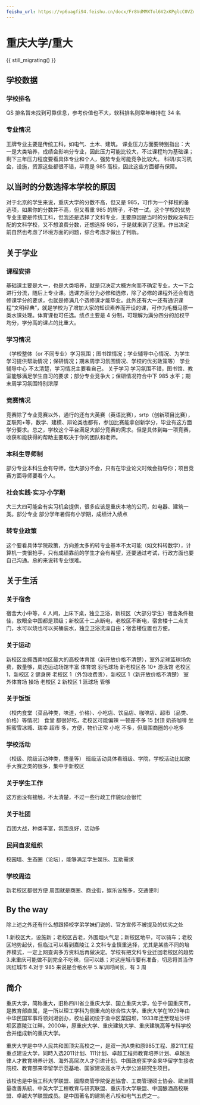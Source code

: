 ```yaml
---
feishu_url: https://vp6uagfi94.feishu.cn/docx/Fr8VdMMXTol6V2xKPglcC0VZnrR
---
```


# 重庆大学/重大

{{ still_migrating() }}

## 学校数据

### 学校排名

QS 排名暂未找到可靠信息，参考价值也不大，软科排名则常年维持在 34 名

### 专业情况

王牌专业主要是传统工科，如电气、土木、建筑。
课业压力方面要特别指出：大一是大类培养，成绩会影响分专业，因此压力可能比较大，不过课程均为基础课；剩下三年压力程度要看具体专业和个人，强势专业可能竞争比较大。
科研/实习机会，设施，资源这些都很不错，毕竟是 985 高校，因此这些方面都有保障。

## 以当时的分数选择本学校的原因

对于北京的学生来说，重庆大学的分数不高，但又是 985，可作为一个择校的备选项，如果你的分数并不高，但又看重 985 的牌子，不妨一试。这个学校的优势专业主要是传统工科，但我还是选择了文科专业，主要原因是当时的分数段没有匹配的文科学校，又不想浪费分数，还想选择 985，于是就来到了这里。作出决定前自然也考虑了环境方面的问题，综合考虑才做出了判断。

## 关于学业

### 课程安排

基础课主要是大一，也是大类培养，就是只决定大概方向而不确定专业，大一下会进行分流，随后上专业课。选课方面分为必修和选修，除了必修的课程外还会有选修课学分的要求，也就是修满几个选修课才能毕业。此外还有大一还有通识课程“文明经典”，就是学校为了增加大家的知识素养而开设的课，可作为毛概马原一类水课处理。体育课也可任选。绩点主要是 4 分制，可理解为满分四分的加权平均分，学分高的课占的比重大。

### 学习情况

（学校整体（or 不同专业）学习氛围；图书馆情况；学业辅导中心情况、为学生学习提供帮助情况；保研情况；期末周学习氛围情况、学校的优劣政策等）
学业辅导中心
不太清楚，学习情况主要看自己。
关于学习
学习氛围不错，图书馆、教室能够满足学生自习的要求；部分专业竞争大；保研情况符合中下 985 水平；期末周学习氛围特别浓厚

### 竞赛情况

竞赛除了专业竞赛以外，通行的还有大英赛（英语比赛），srtp（创新项目比赛），互联网+等，数学、建模、辩论类也都有，参加比赛能拿创新学分，毕业有这方面学分要求。总之，学校这个平台满足大部分竞赛的需求。但是具体到每一项竞赛，收获和能获得的帮助主要取决于你的团队和老师。

### 本科生导师制

部分专业本科生会有导师，但大部分不会，只有在毕业论文时候会指导你；项目竞赛方面导师要看个人。

### 社会实践·实习·小学期

大三大四可能会有实习机会提供，很多应该是重庆本地的公司，如电器、建筑一类。部分专业 部分学年暑假有小学期，成绩计入绩点

### 转专业政策

这个要看具体学院政策，方向差太多的转专业基本不太可能（如文科转数学），计算机一类很抢手，只有成绩靠前的学生才会有希望，还要通过考试，行政方面也要自己沟通。总的来说转专业很难。

## 关于生活

### 关于宿舍

宿舍大小中等，4 人间，上床下桌，独立卫浴，新校区（大部分学生）宿舍条件极佳，放眼全中国都是顶级；新校区十二点断电，老校区不断电，宿舍楼十二点关门，水可以烧也可以买桶装水，独立卫浴洗澡自由；宿舍楼位置也方便。

### 关于运动

新校区坐拥西南地区最大的高校体育馆（新开放价格不清楚），室外足球篮球场免费，数量够，周边运动场馆丰富
体育馆
羽毛球场 新老校区各 10+
游泳馆 老校区 1，新校区 2
健身房 老校区 1（外包收费贵），新校区 1（新开放价格不清楚）
室外体育场
操场 老校区 2 新校区 1
篮球场 管够

### 关于饭饭

（校内食堂（菜品种类，味道，价格）、小吃店、饮品店、咖啡店、超市（品类、价格）等情况）
食堂 都很好吃，老校区可能偏辣 一顿差不多 15 封顶
奶茶咖啡 坐拥蜜雪冰城、瑞幸
超市 多，方便，物价正常
小吃 不多，但周围商圈的小吃多

### 学校活动

（校级、院级活动种类，质量等）
班级活动具体看班级、学院，学校活动比如歌手大赛之类的很多，集中于新校区

### 关于学生工作

这方面没有接触，不太清楚，不过一些行政工作貌似会很忙

### 关于社团

百团大战，种类丰富，氛围良好，活动多

### 民间自发组织

校园墙、生态圈（论坛），能够满足学生娱乐、互助需求

### 学校周边

新老校区都很方便 周围就是商圈、商业街，娱乐设施多，交通便利

## By the way

除上述之外还有什么想跟择校学弟学妹们说的、官方宣传不被提及的优劣之处

1.新校区大，设施新；老校区古老，外围烟火气足；新校区地平，可以骑车；老校区地势起伏，但临江可以看到嘉陵江 2.文科专业慎重选择，尤其是某些不同的培养模式，一定上网查询多方资料后再做决定。学校有把文科专业迁回老校区的趋势 3.来重庆可能做不到完全不吃辣，但可以练；对这座城市要有准备，切忌将其当作网红城市 4.对于 985 来说是合格水平 5.军训时间长，有 3 周

## 简介

重庆大学，简称重大，旧称四川省立重庆大学、国立重庆大学，位于中国重庆市，是教育部直属，是一所以理工学科为侧重点的综合性大学。重庆大学在1929年由中华民国军事将领刘湘创办，校址最初设于渝中区菜园坝，1933年迁至现址沙坪坝区嘉陵江江畔。2000年，原重庆大学、重庆建筑大学、重庆建筑高等专科学校合并组成新的重庆大学。

重庆大学是中华人民共和国顶尖高校之一，是双一流A类和原985工程、原211工程重点建设大学，同時入选2011计划、111计划、卓越工程师教育培养计划、卓越法律人才教育培养计划、海外高层次人才引进计划、中国政府奖学金来华留学生接收院校、教育部来华留学示范基地、国家建设高水平大学公派研究生项目。

该校也是中俄工科大学联盟、國際商管學院促進協會、工商管理硕士协会、歐洲質量改善系統、中英大学工程教育与研究联盟、重庆市大学联盟、中国酿酒高校联盟、卓越大学联盟成员。是中国著名的建筑老八校和电气五虎之一。
